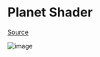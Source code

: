 <h1>Planet Shader</h1>

[Source](https://www.shadertoy.com/view/ml3fW7 "Source with demo")

![image](https://github.com/dylan-berndt/Planet-Shader/assets/33700799/3f0b0a51-5c18-4df9-9a65-3dc2c89e15ab)
